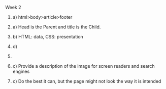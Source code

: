Week 2

1. a) html>body>article>footer

2. a) Head is the Parent and title is the Child. 

3. b) HTML: data, CSS: presentation

4. d) <p>

5. 

6. c) Provide a description of the image for screen readers and search engines

7. c) Do the best it can, but the page might not look the way it is intended



